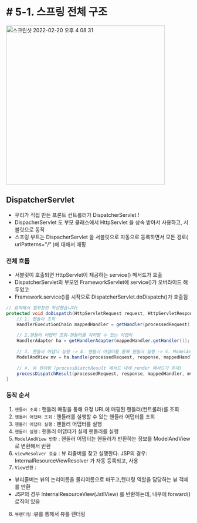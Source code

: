 # # 5-1. 스프링 전체 구조


<img width="433" alt="스크린샷 2022-02-20 오후 4 08 31" src="https://user-images.githubusercontent.com/97823928/154832401-1dcfe1e7-d7d6-4947-b809-5d7ce045358f.png">

## DispatcherServlet

* 우리가 직접 만든 프론트 컨트롤러가 DispatcherServlet !
* DispacherServlet 도 부모 클래스에서 HttpServlet 을 상속 받아서 사용하고, 서블릿으로 동작
* 스프링 부트는 DispacherServlet 을 서블릿으로 자동으로 등록하면서 모든 경로( urlPatterns="/" )에 대해서 매핑


### 전체 흐름

* 서블릿이 호출되면 HttpServlet이 제공하는 service() 메서드가 호출
* DispatcherServlet의 부모인 FrameworkServlet에 service()가 오버라이드 해두었고
* Framework.service()를 시작으로 DispatcherServlet.doDispatch()가 호출됨

```java
// 요약해서 일부분만 작성했습니다!
protected void doDispatch(HttpServletRequest request, HttpServletResponse response) throws Exception {
    // 1. 핸들러 조회
    HandlerExecutionChain mappedHandler = getHandler(processedRequest);
    
    // 2.핸들러 어댑터 조회-핸들러를 처리할 수 있는 어댑터
    HandlerAdapter ha = getHandlerAdapter(mappedHandler.getHandler());
    
    // 3. 핸들러 어댑터 실행 -> 4. 핸들러 어댑터를 통해 핸들러 실행 -> 5. ModelAndView 반환 
    ModelAndView mv = ha.handle(processedRequest, response, mappedHandler.getHandler());
    
    // 4. 뷰 렌더링 (processDiatchResult 메서드 내에 render 메서드가 존재)
    processDispatchResult(processedRequest, response, mappedHandler, mv, dispatchException);
}
```

### 동작 순서

1. ```핸들러 조회``` : 핸들러 매핑을 통해 요청 URL에 매핑된 핸들러(컨트롤러)를 조회
2. ```핸들러 어댑터 조회``` : 핸들러를 실행할 수 있는 핸들러 어댑터를 조회
3. ```핸들러 어댑터 실행``` : 핸들러 어댑터를 실행
4. ```핸들러 실행``` : 핸들러 어댑터가 실제 핸들러를 실행
5. ```ModelAndView 반환``` : 핸들러 어댑터는 핸들러가 반환하는 정보를 ModelAndView로 변환해서 반환
6. ```viewResolver 호출``` : 뷰 리졸버를 찾고 실행한다. JSP의 경우: InternalResourceViewResolver 가 자동 등록되고, 사용
7. ```View반환``` :
* 뷰리졸버는 뷰의 논리이름을 물리이름으로 바꾸고,렌더링 역할을 담당하는 뷰 객체를 반환
* JSP의 경우 InternalResourceView(JstlView) 를 반환하는데, 내부에 forward() 로직이 있음
8. ```뷰렌더링``` :뷰를 통해서 뷰를 렌더링


